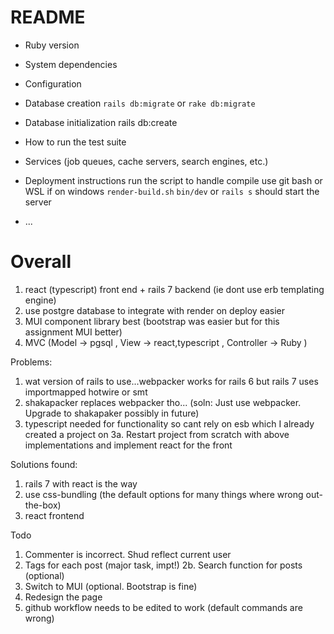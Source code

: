 # README

- Ruby version

- System dependencies

- Configuration

- Database creation
  `rails db:migrate`
  or
  `rake db:migrate`

- Database initialization
  rails db:create

- How to run the test suite

- Services (job queues, cache servers, search engines, etc.)

- Deployment instructions
  run the script to handle compile
  use git bash or WSL if on windows
  `render-build.sh`
  `bin/dev` or `rails s` should start the server

- ...
<h1>Overall</h1>

1. react (typescript) front end + rails 7 backend (ie dont use erb templating engine)
2. use postgre database to integrate with render on deploy easier
3. MUI component library best (bootstrap was easier but for this assignment MUI better)
4. MVC (Model -> pgsql , View -> react,typescript , Controller -> Ruby )

Problems:

1. wat version of rails to use...webpacker works for rails 6 but rails 7 uses importmapped hotwire or smt
2. shakapacker replaces webpacker tho... (soln: Just use webpacker. Upgrade to shakapaker possibly in future)
3. typescript needed for functionality so cant rely on esb which I already created a project on
   3a. Restart project from scratch with above implementations and implement react for the front

Solutions found:

1. rails 7 with react is the way
2. use css-bundling (the default options for many things where wrong out-the-box)
3. react frontend

Todo

1. Commenter is incorrect. Shud reflect current user
2. Tags for each post (major task, impt!)
   2b. Search function for posts (optional)
3. Switch to MUI (optional. Bootstrap is fine)
4. Redesign the page
5. github workflow needs to be edited to work (default commands are wrong)
